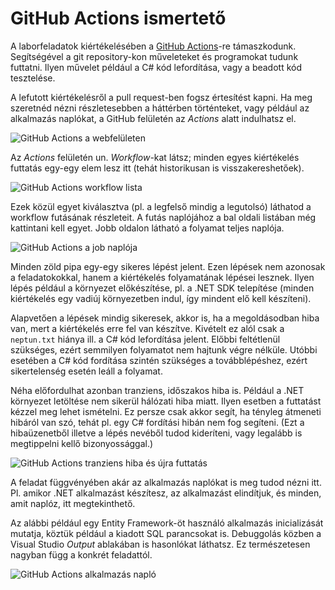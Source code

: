 # GitHub Actions ismertető

A laborfeladatok kiértékelésében a [GitHub Actions](https://github.com/features/actions)-re támaszkodunk. Segítségével a git repository-kon műveleteket és programokat tudunk futtatni. Ilyen művelet például a C# kód lefordítása, vagy a beadott kód tesztelése.

A lefutott kiértékelésről a pull request-ben fogsz értesítést kapni. Ha meg szeretnéd nézni részletesebben a háttérben történteket, vagy például az alkalmazás naplókat, a GitHub felületén az _Actions_ alatt indulhatsz el.

![GitHub Actions a webfelületen](images/github/github-actions-tab.png)

Az _Actions_ felületén un. _Workflow_-kat látsz; minden egyes kiértékelés futtatás egy-egy elem lesz itt (tehát historikusan is visszakereshetőek).

![GitHub Actions workflow lista](images/github/github-actions-executions-list.png)

Ezek közül egyet kiválasztva (pl. a legfelső mindig a legutolsó) láthatod a workflow futásának részleteit. A futás naplójához a bal oldali listában még kattintani kell egyet. Jobb oldalon látható a folyamat teljes naplója.

![GitHub Actions a job naplója](images/github/github-actions-job-log.png)

Minden zöld pipa egy-egy sikeres lépést jelent. Ezen lépések nem azonosak a feladatokokkal, hanem a kiértékelés folyamatának lépései lesznek. Ilyen lépés például a környezet előkészítése, pl. a .NET SDK telepítése (minden kiértékelés egy vadiúj környezetben indul, így mindent elő kell készíteni).

Alapvetően a lépések mindig sikeresek, akkor is, ha a megoldásodban hiba van, mert a kiértékelés erre fel van készítve. Kivételt ez alól csak a `neptun.txt` hiánya ill. a C# kód lefordítása jelent. Előbbi feltétlenül szükséges, ezért semmilyen folyamatot nem hajtunk végre nélküle. Utóbbi esetében a C# kód fordítása szintén szükséges a továbblépéshez, ezért sikertelenség esetén leáll a folyamat.

Néha előfordulhat azonban tranziens, időszakos hiba is. Például a .NET környezet letöltése nem sikerül hálózati hiba miatt. Ilyen esetben a futtatást kézzel meg lehet ismételni. Ez persze csak akkor segít, ha tényleg átmeneti hibáról van szó, tehát pl. egy C# fordítási hibán nem fog segíteni. (Ezt a hibaüzenetből illetve a lépés nevéből tudod kideríteni, vagy legalább is megtippelni kellő bizonyossággal.)

![GitHub Actions tranziens hiba és újra futtatás](images/github/github-actions-rerun.png)

A feladat függvényében akár az alkalmazás naplókat is meg tudod nézni itt. Pl. amikor .NET alkalmazást készítesz, az alkalmazást elindítjuk, és minden, amit naplóz, itt megtekinthető.

Az alábbi például egy Entity Framework-öt használó alkalmazás inicializását mutatja, köztük például a kiadott SQL parancsokat is. Debuggolás közben a Visual Studio _Output_ ablakában is hasonlókat láthatsz. Ez természetesen nagyban függ a konkrét feladattól.

![GitHub Actions alkalmazás napló](images/github/github-actions-app-log.png)
